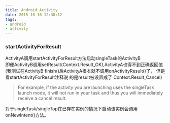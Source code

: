 ```yaml
---
title: Android Activity
date: 2015-10-10 12:38:12
tags:
- android
- activity
---
```

### startActivityForResult
ActivityA调用startActivityForResult方法启动singleTask的ActivityB  
即便ActivityB调用setResult(Context.Result_OK),ActivityA也得不到正确返回值  
(我测试在ActivityB finish()后ActivityA根本就不调用onActivityResult()了， 但是看startActivityForResult注释说 的是result被设置成了 Context.Result_Cancel)
>For example, if the activity you
are launching uses the singleTask launch mode, it will not run in your
task and thus you will immediately receive a cancel result.

对于singleTask/singleTop在已存在实例的情况下启动该实例会调用 onNewIntent()方法。
